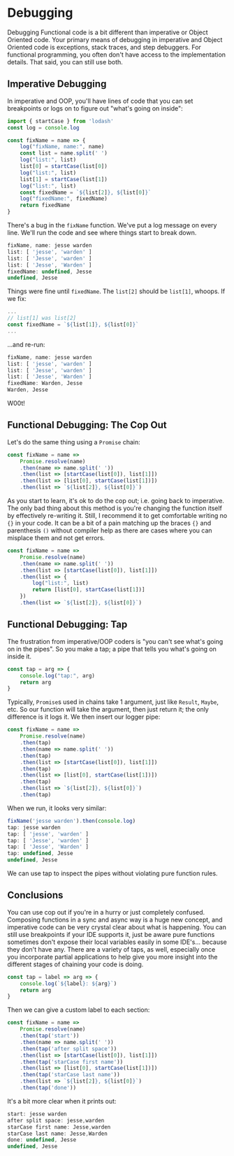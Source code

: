 # Debugging

Debugging Functional code is a bit different than imperative or Object Oriented code. Your primary means of debugging in imperative and Object Oriented code is exceptions, stack traces, and step debuggers. For functional programming, you often don't have access to the implementation details. That said, you can still use both.

## Imperative Debugging

In imperative and OOP, you'll have lines of code that you can set breakpoints or logs on to figure out "what's going on inside":

```javascript
import { startCase } from 'lodash'
const log = console.log

const fixName = name => {
    log("fixName, name:", name)
    const list = name.split(' ')
    log("list:", list)
    list[0] = startCase(list[0])
    log("list:", list)
    list[1] = startCase(list[1])
    log("list:", list)
    const fixedName = `${list[2]}, ${list[0]}`
    log("fixedName:", fixedName)
    return fixedName
}
```

There's a bug in the `fixName` function. We've put a log message on every line. We'll run the code and see where things start to break down.

```javascript
fixName, name: jesse warden
list: [ 'jesse', 'warden' ]
list: [ 'Jesse', 'warden' ]
list: [ 'Jesse', 'Warden' ]
fixedName: undefined, Jesse
undefined, Jesse
```

Things were fine until `fixedName`. The `list[2]` should be `list[1]`, whoops. If we fix:

```javascript
...
// list[1] was list[2]
const fixedName = `${list[1]}, ${list[0]}`
...
```

...and re-run:

```javascript
fixName, name: jesse warden
list: [ 'jesse', 'warden' ]
list: [ 'Jesse', 'warden' ]
list: [ 'Jesse', 'Warden' ]
fixedName: Warden, Jesse
Warden, Jesse
```

W00t!

## Functional Debugging: The Cop Out

Let's do the same thing using a `Promise` chain:

```javascript
const fixName = name =>
    Promise.resolve(name)
    .then(name => name.split(' '))
    .then(list => [startCase(list[0]), list[1]])
    .then(list => [list[0], startCase(list[1])])
    .then(list => `${list[2]}, ${list[0]}`)
```

As you start to learn, it's ok to do the cop out; i.e. going back to imperative. The only bad thing about this method is you're changing the function itself by effectively re-writing it. Still, I recommend it to get comfortable writing no `{}` in your code. It can be a bit of a pain matching up the braces `{}` and parenthesis `()` without compiler help as there are cases where you can misplace them and not get errors.

```javascript
const fixName = name =>
    Promise.resolve(name)
    .then(name => name.split(' '))
    .then(list => [startCase(list[0]), list[1]])
    .then(list => {
        log("list:", list)
        return [list[0], startCase(list[1])]
    })
    .then(list => `${list[2]}, ${list[0]}`)
```

## Functional Debugging: Tap

The frustration from imperative/OOP coders is "you can't see what's going on in the pipes". So you make a tap; a pipe that tells you what's going on inside it.

```javascript
const tap = arg => {
    console.log("tap:", arg)
    return arg
}
```

Typically, `Promise`s used in chains take 1 argument, just like `Result`, `Maybe`, etc. So our function will take the argument, then just return it; the only difference is it logs it. We then insert our logger pipe:

```javascript
const fixName = name =>
    Promise.resolve(name)
    .then(tap)
    .then(name => name.split(' '))
    .then(tap)
    .then(list => [startCase(list[0]), list[1]])
    .then(tap)
    .then(list => [list[0], startCase(list[1])])
    .then(tap)
    .then(list => `${list[2]}, ${list[0]}`)
    .then(tap)
```

When we run, it looks very similar:

```javascript
fixName('jesse warden').then(console.log)
tap: jesse warden
tap: [ 'jesse', 'warden' ]
tap: [ 'Jesse', 'warden' ]
tap: [ 'Jesse', 'Warden' ]
tap: undefined, Jesse
undefined, Jesse
```

We can use tap to inspect the pipes without violating pure function rules.

## Conclusions

You can use cop out if you're in a hurry or just completely confused. Composing functions in a sync and async way is a huge new concept, and imperative code can be very crystal clear about what is happening. You can still use breakpoints if your IDE supports it, just be aware pure functions sometimes don't expose their local variables easily in some IDE's... because they don't have any. There are a variety of taps, as well, especially once you incorporate partial applications to help give you more insight into the different stages of chaining your code is doing.

```javascript
const tap = label => arg => {
    console.log(`${label}: ${arg}`)
    return arg
}
```

Then we can give a custom label to each section:

```javascript
const fixName = name =>
    Promise.resolve(name)
    .then(tap('start'))
    .then(name => name.split(' '))
    .then(tap('after split space'))
    .then(list => [startCase(list[0]), list[1]])
    .then(tap('starCase first name'))
    .then(list => [list[0], startCase(list[1])])
    .then(tap('starCase last name'))
    .then(list => `${list[2]}, ${list[0]}`)
    .then(tap('done'))
```

It's a bit more clear when it prints out:

```javascript
start: jesse warden
after split space: jesse,warden
starCase first name: Jesse,warden
starCase last name: Jesse,Warden
done: undefined, Jesse
undefined, Jesse
```
